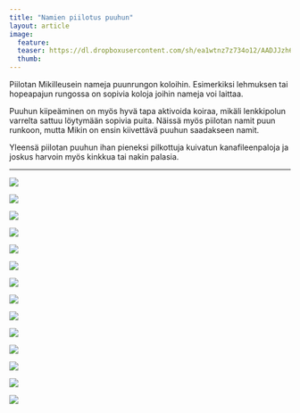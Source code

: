 ```yaml
---
title: "Namien piilotus puuhun"
layout: article
image:
  feature:
  teaser: https://dl.dropboxusercontent.com/sh/ea1wtnz7z734o12/AADJJzh6v54YpTBvPq1yeF0Va/mikin-kuvat/2/DSC29249-245px.jpg
  thumb:
---
```


Piilotan Mikilleusein nameja puunrungon koloihin. Esimerkiksi lehmuksen tai hopeapajun rungossa on sopivia koloja joihin nameja voi laittaa.

Puuhun kiipeäminen on myös hyvä tapa aktivoida koiraa, mikäli lenkkipolun varrelta sattuu löytymään sopivia puita. Näissä myös piilotan namit puun runkoon, mutta Mikin on ensin kiivettävä puuhun saadakseen namit.

Yleensä piilotan puuhun ihan pieneksi pilkottuja kuivatun kanafileenpaloja ja joskus harvoin myös kinkkua tai nakin palasia.

---

[![](https://dl.dropboxusercontent.com/sh/ea1wtnz7z734o12/AAAxcmw42KyTsbNf_uGl0O8ha/mikin-kuvat/2/DSC29244-800px.jpg)](https://dl.dropboxusercontent.com/sh/ea1wtnz7z734o12/AACDWzcA1DRCi16V8sILZBYTa/mikin-kuvat/2/DSC29244.jpg)

[![](https://dl.dropboxusercontent.com/sh/ea1wtnz7z734o12/AACPWtH3O0reMN3anU3cfMESa/mikin-kuvat/2/DSC29242-800px.jpg)](https://dl.dropboxusercontent.com/sh/ea1wtnz7z734o12/AACFQP1nb9DRl50DCII3V1Mfa/mikin-kuvat/2/DSC29242.JPG)

[![](https://dl.dropboxusercontent.com/sh/ea1wtnz7z734o12/AAC9Oi00dOI7uG9XKOvy7Yk9a/mikin-kuvat/2/DSC29267-800px.jpg)](https://dl.dropboxusercontent.com/sh/ea1wtnz7z734o12/AAAtvIaiBIkGxp84fl4dR_qfa/mikin-kuvat/2/DSC29267.JPG)

[![](https://dl.dropboxusercontent.com/sh/ea1wtnz7z734o12/AABXyGou4eXpik9ez1imuZPna/mikin-kuvat/2/DSC29249-800px.jpg)](https://dl.dropboxusercontent.com/sh/ea1wtnz7z734o12/AAA75Sj9AqBw5eQEQ3HzssC6a/mikin-kuvat/2/DSC29249.JPG)

[![](https://dl.dropboxusercontent.com/sh/ea1wtnz7z734o12/AABSDMh9dZW4Kq3sd2NdRl_Xa/aktivointi/namien-piilotus-puuhun/DSC23854_2-800px.jpg)](https://dl.dropboxusercontent.com/sh/ea1wtnz7z734o12/AAAYGzyzSPYsl9Gp89ykpxy1a/aktivointi/namien-piilotus-puuhun/DSC23854_2.jpg)

[![](https://dl.dropboxusercontent.com/sh/ea1wtnz7z734o12/AADcO5RoTFn-EjCPTKBPsanca/aktivointi/namien-piilotus-puuhun/DSC25456_2-800px.jpg)](https://dl.dropboxusercontent.com/sh/ea1wtnz7z734o12/AAC_tEC-twAG18MhplwgKtTaa/aktivointi/namien-piilotus-puuhun/DSC25456_2.jpg)

[![](https://dl.dropboxusercontent.com/sh/ea1wtnz7z734o12/AAA_z6xhAkf45koCumwKAFvoa/aktivointi/namien-piilotus-puuhun/DSC25459_2-800px.jpg)](https://dl.dropboxusercontent.com/sh/ea1wtnz7z734o12/AAABm1NAOPhf6C5A7WROoz9ca/aktivointi/namien-piilotus-puuhun/DSC25459_2.jpg)

[![](https://dl.dropboxusercontent.com/sh/ea1wtnz7z734o12/AAAWCUYf0vCVWBpWFEGZ8sdna/aktivointi/namien-piilotus-puuhun/DSC25421_2-800px.jpg)](https://dl.dropboxusercontent.com/sh/ea1wtnz7z734o12/AADkb7j7YbjQmInKScE75ANGa/aktivointi/namien-piilotus-puuhun/DSC25421_2.jpg)

[![](https://dl.dropboxusercontent.com/sh/ea1wtnz7z734o12/AAAGykc4ts9rZIS2rrscqQowa/aktivointi/namien-piilotus-puuhun/DS19647-800px.jpg)](https://dl.dropboxusercontent.com/sh/ea1wtnz7z734o12/AABkzEQQQuRqRKW9riqQ6IPja/aktivointi/namien-piilotus-puuhun/DS19647.jpg)

[![](https://dl.dropboxusercontent.com/sh/ea1wtnz7z734o12/AACMJzgmegrRTrw5n-1_fCzda/aktivointi/namien-piilotus-puuhun/DS19645-800px.jpg)](https://dl.dropboxusercontent.com/sh/ea1wtnz7z734o12/AAAcQYYS4vt83Pgyj-X35K6ca/aktivointi/namien-piilotus-puuhun/DS19645.jpg)

[![](https://dl.dropboxusercontent.com/sh/ea1wtnz7z734o12/AAC_zXjz0dwBRFvjhjtjKWzNa/aktivointi/namien-piilotus-puuhun/DSC42805-800px.jpg)](https://dl.dropboxusercontent.com/sh/ea1wtnz7z734o12/AABJDvkvVL-DMH5Dbqh7ocnLa/aktivointi/namien-piilotus-puuhun/DSC42805.jpg)

[![](https://dl.dropboxusercontent.com/sh/ea1wtnz7z734o12/AAA4IeXlVWz5VaLK0oOFFAFka/aktivointi/namien-piilotus-puuhun/DSC55047-800px.jpg)](https://dl.dropboxusercontent.com/sh/ea1wtnz7z734o12/AAAd3xzFK1M2KTuxvRKBS9Zba/aktivointi/namien-piilotus-puuhun/DSC55047.jpg)

[![](https://dl.dropboxusercontent.com/sh/ea1wtnz7z734o12/AAC4N1TmSE5WmHpD9S3oAHxDa/aktivointi/namien-piilotus-puuhun/DSC29234_2-800px.jpg)](https://dl.dropboxusercontent.com/sh/ea1wtnz7z734o12/AAAg0p9628pKCkSSXWQv3Gdoa/aktivointi/namien-piilotus-puuhun/DSC29234_2.jpg)

[![](https://dl.dropboxusercontent.com/sh/ea1wtnz7z734o12/AAAh5Y9qAps5LEjqW_G-qKcUa/aktivointi/namien-piilotus-puuhun/DSC29236_2-800px.jpg)](https://dl.dropboxusercontent.com/sh/ea1wtnz7z734o12/AADQhQkg8tCdJCgkxGBKD7NHa/aktivointi/namien-piilotus-puuhun/DSC29236_2.jpg)
